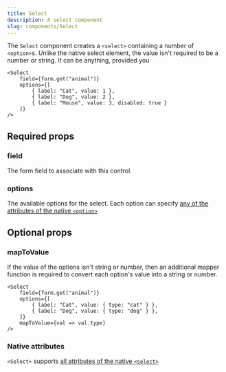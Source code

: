 ```yaml
---
title: Select
description: A select component
slug: components/Select
---
```


The `Select` component creates a `<select>` containing a number of `<option>`s. Unlike the native select element, the
value isn't required to be a number or string. It can be anything, provided you 

```tsx
<Select
    field={form.get("animal")}
    options={[
        { label: "Cat", value: 1 },
        { label: "Dog", value: 2 },
        { label: "Mouse", value: 3, disabled: true }
    ]}
/>
```

## Required props

### field

The form field to associate with this control.

### options

The available options for the select. Each option can specify
[any of the attributes of the native `<option>`](https://developer.mozilla.org/en-US/docs/Web/HTML/Reference/Elements/option#attributes)

## Optional props

### mapToValue

If the value of the options isn't string or number, then an additional mapper function is required to convert each
option's value into a string or number.

```tsx
<Select
    field={form.get("animal")}
    options={[
        { label: "Cat", value: { type: "cat" } },
        { label: "Dog", value: { type: "dog" } },
    ]}
    mapToValue={val => val.type}
/>
```

### Native attributes

`<Select>` supports
[all attributes of the native `<select>`](https://developer.mozilla.org/en-US/docs/Web/HTML/Reference/Elements/select#attributes)
